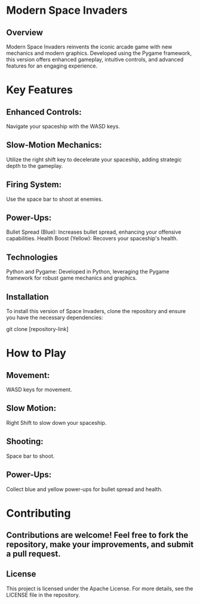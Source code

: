 # Modern Space Invaders
## Overview
Modern Space Invaders reinvents the iconic arcade game with new mechanics and modern graphics. Developed using the Pygame framework, this version offers enhanced gameplay, intuitive controls, and advanced features for an engaging experience.

# Key Features
## Enhanced Controls: 
Navigate your spaceship with the WASD keys.
## Slow-Motion Mechanics: 
Utilize the right shift key to decelerate your spaceship, adding strategic depth to the gameplay.
## Firing System: 
Use the space bar to shoot at enemies.
## Power-Ups:
Bullet Spread (Blue): 
Increases bullet spread, enhancing your offensive capabilities.
Health Boost (Yellow): 
Recovers your spaceship's health.
## Technologies
Python and Pygame: 
Developed in Python, leveraging the Pygame framework for robust game mechanics and graphics.
## Installation
To install this version of Space Invaders, clone the repository and ensure you have the necessary dependencies:

git clone [repository-link]

# How to Play
## Movement: 
WASD keys for movement.
## Slow Motion: 
Right Shift to slow down your spaceship.
## Shooting: 
Space bar to shoot.
## Power-Ups: 
Collect blue and yellow power-ups for bullet spread and health.
# Contributing
## Contributions are welcome! Feel free to fork the repository, make your improvements, and submit a pull request.

## License
This project is licensed under the Apache License. For more details, see the LICENSE file in the repository.
